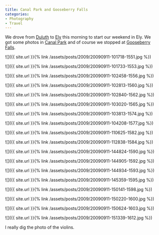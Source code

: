```yaml
---
title: Canal Park and Gooseberry Falls
categories:
- Photography
- Travel
---
```


We drove from [Duluth](http://www.visitduluth.com/) to [Ely](http://ely.org/) this morning to start our weekend in Ely. We got some photos in [Canal Park](http://www.canalparkduluth.com/) and of course we stopped at [Gooseberry Falls](http://www.dnr.state.mn.us/state_parks/gooseberry_falls/index.html).



  
   ![]({{ site.url }}{% link /assets/posts/2009/20090911-101718-1551.jpg %})
  

  
   ![]({{ site.url }}{% link /assets/posts/2009/20090911-101733-1553.jpg %})
  

  
   ![]({{ site.url }}{% link /assets/posts/2009/20090911-102458-1556.jpg %})
  

  
   ![]({{ site.url }}{% link /assets/posts/2009/20090911-102813-1560.jpg %})
  

  
   ![]({{ site.url }}{% link /assets/posts/2009/20090911-102840-1562.jpg %})
  

  
   ![]({{ site.url }}{% link /assets/posts/2009/20090911-103020-1565.jpg %})
  

  
   ![]({{ site.url }}{% link /assets/posts/2009/20090911-103813-1574.jpg %})
  

  
   ![]({{ site.url }}{% link /assets/posts/2009/20090911-104208-1577.jpg %})
  

  
   ![]({{ site.url }}{% link /assets/posts/2009/20090911-110625-1582.jpg %})
  

  
   ![]({{ site.url }}{% link /assets/posts/2009/20090911-112838-1584.jpg %})
  

  
   ![]({{ site.url }}{% link /assets/posts/2009/20090911-144824-1590.jpg %})
  

  
   ![]({{ site.url }}{% link /assets/posts/2009/20090911-144905-1592.jpg %})
  

  
   ![]({{ site.url }}{% link /assets/posts/2009/20090911-144934-1593.jpg %})
  

  
   ![]({{ site.url }}{% link /assets/posts/2009/20090911-145359-1595.jpg %})
  

  
   ![]({{ site.url }}{% link /assets/posts/2009/20090911-150141-1598.jpg %})
  

  
   ![]({{ site.url }}{% link /assets/posts/2009/20090911-150220-1600.jpg %})
  

  
   ![]({{ site.url }}{% link /assets/posts/2009/20090911-150624-1603.jpg %})
  

  
   ![]({{ site.url }}{% link /assets/posts/2009/20090911-151339-1612.jpg %})
  



I really dig the photo of the violins.
